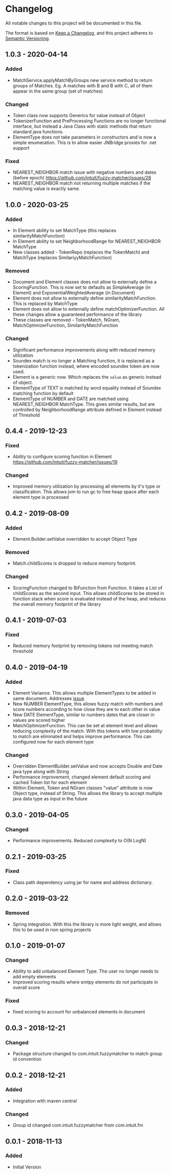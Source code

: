 # Changelog
All notable changes to this project will be documented in this file.

The format is based on [Keep a Changelog](https://keepachangelog.com/en/1.0.0/),
and this project adheres to [Semantic Versioning](https://semver.org/spec/v2.0.0.html).

## 1.0.3 - 2020-04-14
### Added
- MatchService.applyMatchByGroups new service method to return groups of Matches. 
Eg. A matches with B and B with C, all of them appear in the same group (set of matches) 

### Changed
- Token class now supports Generics for value instead of Object
- TokenizerFunction and PreProcessing Functions are no longer functional interface, but instead a Java Class with static methods that return standard java functions.
- ElementType does not take parameters in constructors and is now a simple enumeration. This is to allow easier JNBridge proxies for .net support 

### Fixed
- NEAREST_NEIGHBOR match issue with negative numbers and dates (before epoch) https://github.com/intuit/fuzzy-matcher/issues/28
- NEAREST_NEIGHBOR match not returning multiple matches if the matching value is exactly same.

## 1.0.0 - 2020-03-25
### Added
- In Element ability to set MatchType (this replaces similarityMatchFunction)
- In Element ability to  set NeighborhoodRange for NEAREST_NEIGHBOR MatchType
- New classes added - TokenRepo (replaces the TokenMatch) and MatchType (replaces SimilariyyMatchFunction) 

### Removed
- Document and Element classes does not allow to externally define a ScoringFunction. This is now set to defaults as 
SimpleAverage (in Element) and ExponentialWeightedAverage (in Document)
- Element does not allow to externally define similarityMatchFunction. This is replaced by MatchType
- Element does not allow to externally define matchOptimizerFunction. All these changes allow a guaranteed performance of the library
- These classes are removed - TokenMatch, NGram, MatchOptimizerFunction, SimilarityMatchFunction

### Changed
- Significant performance improvements along with reduced memory utilization
- Soundex match is no longer a Matching function, it is replaced as a tokenization function instead, where encoded soundex token are now used.
- Element is a generic now. Which replaces the `value` as generic instead of object.
- ElementType of TEXT is matched by word equality instead of Soundex matching function by default
- ElementType of NUMBER and DATE are matched using NEAREST_NEIGHBOR MatchType. This gives similar results, but are 
controlled by NeighborhoodRange attribute defined in Element instead of Threshold   

## 0.4.4 - 2019-12-23
### Fixed
- Ability to configure scoring function in Element https://github.com/intuit/fuzzy-matcher/issues/19
### Changed
- Improved memory utilization by processing all elements by it's type or classification. 
This allows jvm to run gc to free heap space after each element type is processed 

## 0.4.2 - 2019-08-09
### Added
- Element.Builder.setValue overridden to accept Object Type
### Removed
- Match.childScores is dropped to reduce memory footprint.
### Changed
- ScoringFunction changed to BiFunction from Function. It takes a List<Score> of childScores as the second input. 
This allows childScores to be stored in function stack when score is evaluated instead of the heap, and reduces the overall memory footprint of the library  

## 0.4.1 - 2019-07-03
### Fixed
- Reduced memory footprint by removing tokens not meeting match threshold  

## 0.4.0 - 2019-04-19
### Added
- Element Variance. This allows multiple ElementTypes to be added in same document. Addresses [issue](https://github.com/intuit/fuzzy-matcher/issues/1)
- New NUMBER ElementType, this allows fuzzy match with numbers and score numbers according to how close they are to each other in value
- New DATE ElementType, similar to numbers dates that are closer in values are scored higher
- MatchOptimizerFunction. This can be set at element level and allows reducing complexity of the match. With this tokens
 with low probability to match are eliminated and helps improve performance. This can configured now for each element type

### Changed
- Overridden ElementBuilder.setValue and now accepts Double and Date java type along with String
- Performance improvement, changed element default scoring and cached Token list for each element
- Within Element, Token and NGram classes "value" attribute is now Object type, instead of String. 
This allows the library to accept multiple java data type as input in the future 

## 0.3.0 - 2019-04-05
### Changed
- Performance improvements. Reduced complexity to O(N LogN)

## 0.2.1 - 2019-03-25
### Fixed
- Class path dependency using jar for name and address dictionary.

## 0.2.0 - 2019-03-22
### Removed
- Spring integration. With this the library is more light weight, and allows this to be used in non spring projects

## 0.1.0 - 2019-01-07
### Changed
- Ability to add unbalanced Element Type. The user no longer needs to add empty elements
- Improved scoring results where emtpy elements do not participate in overall score 
### Fixed
- fixed scoring to account for unbalanced elements in document

## 0.0.3 - 2018-12-21
### Changed
- Package structure changed to com.intuit.fuzzymatcher to match group id convention  

## 0.0.2 - 2018-12-21
### Added
- Integration with maven central
### Changed
- Group id changed com.intuit.fuzzymatcher from com.intuit.fm

## 0.0.1 - 2018-11-13
### Added
- Initial Version


